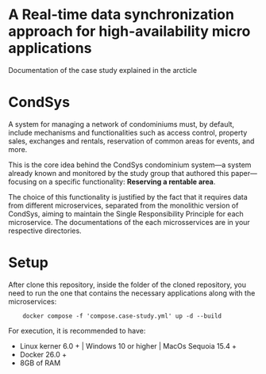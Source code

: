 # A Real-time data synchronization approach for high-availability micro applications
Documentation of the case study explained in the arcticle</br>

# CondSys

A system for managing a network of condominiums must, by default, include mechanisms and functionalities such as access control, property sales, exchanges and rentals, reservation of common areas for events, and more.

This is the core idea behind the CondSys condominium system—a system already known and monitored by the study group that authored this paper—focusing on a specific functionality: <b>Reserving a rentable area</b>.

The choice of this functionality is justified by the fact that it requires data from different microservices, separated from the monolithic version of CondSys, aiming to maintain the Single Responsibility Principle for each microservice. The documentations of the each microsservices are in your respective directories.

# Setup

After clone this repository, inside the folder of the cloned repository, you need to run the one that contains the necessary applications along with the microservices:

        docker compose -f 'compose.case-study.yml' up -d --build

For execution, it is recommended to have:
- Linux kerner 6.0 + | Windows 10 or higher | MacOs Sequoia 15.4 +
- Docker 26.0 + 
- 8GB of RAM